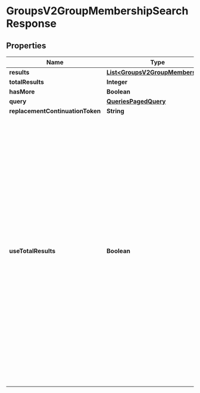 
# GroupsV2GroupMembershipSearchResponse

## Properties
Name | Type | Description | Notes
------------ | ------------- | ------------- | -------------
**results** | [**List&lt;GroupsV2GroupMembership&gt;**](GroupsV2GroupMembership.md) |  |  [optional]
**totalResults** | **Integer** |  |  [optional]
**hasMore** | **Boolean** |  |  [optional]
**query** | [**QueriesPagedQuery**](QueriesPagedQuery.md) |  |  [optional]
**replacementContinuationToken** | **String** |  |  [optional]
**useTotalResults** | **Boolean** | If useTotalResults is true, then totalResults represents an accurate count.  If False, it does not, and may be estimated/only the size of the current page.  Either way, you should probably always only trust hasMore.  This is a long-held historical throwback to when we used to do paging with known total results. Those queries toasted our database, and we were left to hastily alter our endpoints and create backward- compatible shims, of which useTotalResults is one. |  [optional]



